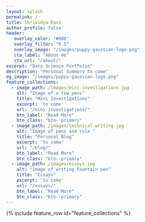 ```yaml
---
layout: splash
permalink: /
title: Shrividya Ravi
author_profile: false
header:
   overlay_color: "#000"
   overlay_filter: "0.5"
   overlay_image: "/images/puppy-gaussian-logo.png"
   cta_label: "About me"
   cta_url: "/about/"
excerpt: "Data Science Portfolio"
description: "Personal Summary to come"
og_image: "/images/puppy-gaussian-logo.png"
feature_collections:
  - image_path: /images/mini-investigations.jpg
    alt: "Image of a few pens"
    title: "Mini Investigations"
    excerpt: 'to come'
    url: "/mini-investigations/"
    btn_label: "Read More"
    btn_class: "btn--primary"
  - image_path: /images/technical-writing.jpg
    alt: "Image of pens and rule "
    title: "Personal Blog"
    excerpt: 'to come'
    url: "/blog/"
    btn_label: "Read More"
    btn_class: "btn--primary"
  - image_path: /images/essays.jpg
    alt: "Image of writing fountain pen"
    title: "Essays"
    excerpt: 'to come'
    url: "/essays/"
    btn_label: "Read More"
    btn_class: "btn--primary"
---
```


{% include feature_row id="feature_collections" %}

